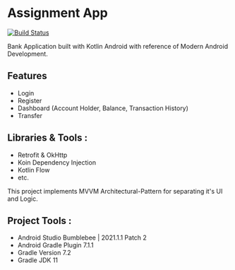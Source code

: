 # Assignment App

[![Build Status](https://travis-ci.org/joemccann/dillinger.svg?branch=master)](https://travis-ci.org/joemccann/dillinger)

Bank Application built with Kotlin Android with reference of Modern Android Development.

## Features

- Login 
- Register
- Dashboard (Account Holder, Balance, Transaction History)
- Transfer


## Libraries & Tools : 
- Retrofit & OkHttp 
- Koin Dependency Injection
- Kotlin Flow
- etc.

This project implements MVVM Architectural-Pattern for separating it's UI and Logic.

## Project Tools : 
- Android Studio Bumblebee | 2021.1.1 Patch 2
- Android Gradle Plugin 7.1.1
- Gradle Version 7.2
- Gradle JDK 11
